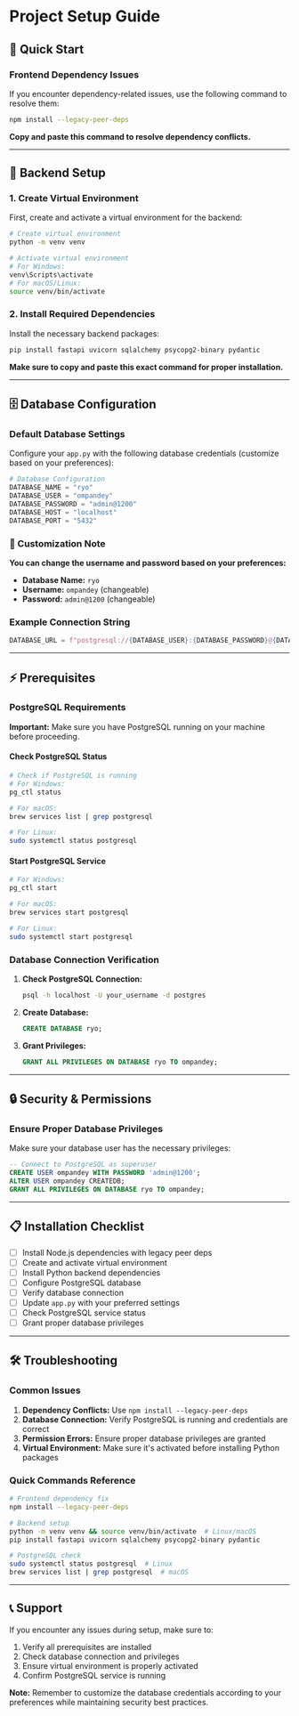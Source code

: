 # Project Setup Guide

## 🚀 Quick Start

### Frontend Dependency Issues

If you encounter dependency-related issues, use the following command to resolve them:

```bash
npm install --legacy-peer-deps
```

**Copy and paste this command to resolve dependency conflicts.**

---

## 🔧 Backend Setup

### 1. Create Virtual Environment

First, create and activate a virtual environment for the backend:

```bash
# Create virtual environment
python -m venv venv

# Activate virtual environment
# For Windows:
venv\Scripts\activate
# For macOS/Linux:
source venv/bin/activate
```

### 2. Install Required Dependencies

Install the necessary backend packages:

```bash
pip install fastapi uvicorn sqlalchemy psycopg2-binary pydantic
```

**Make sure to copy and paste this exact command for proper installation.**

---

## 🗄️ Database Configuration

### Default Database Settings

Configure your `app.py` with the following database credentials (customize based on your preferences):

```python
# Database Configuration
DATABASE_NAME = "ryo"
DATABASE_USER = "ompandey"
DATABASE_PASSWORD = "admin@1200"
DATABASE_HOST = "localhost"
DATABASE_PORT = "5432"
```

### 📝 Customization Note

**You can change the username and password based on your preferences:**

- **Database Name:** `ryo`
- **Username:** `ompandey` (changeable)
- **Password:** `admin@1200` (changeable)

### Example Connection String

```python
DATABASE_URL = f"postgresql://{DATABASE_USER}:{DATABASE_PASSWORD}@{DATABASE_HOST}:{DATABASE_PORT}/{DATABASE_NAME}"
```

---

## ⚡ Prerequisites

### PostgreSQL Requirements

**Important:** Make sure you have PostgreSQL running on your machine before proceeding.

#### Check PostgreSQL Status

```bash
# Check if PostgreSQL is running
# For Windows:
pg_ctl status

# For macOS:
brew services list | grep postgresql

# For Linux:
sudo systemctl status postgresql
```

#### Start PostgreSQL Service

```bash
# For Windows:
pg_ctl start

# For macOS:
brew services start postgresql

# For Linux:
sudo systemctl start postgresql
```

### Database Connection Verification

1. **Check PostgreSQL Connection:**
   ```bash
   psql -h localhost -U your_username -d postgres
   ```

2. **Create Database:**
   ```sql
   CREATE DATABASE ryo;
   ```

3. **Grant Privileges:**
   ```sql
   GRANT ALL PRIVILEGES ON DATABASE ryo TO ompandey;
   ```

---

## 🔒 Security & Permissions

### Ensure Proper Database Privileges

Make sure your database user has the necessary privileges:

```sql
-- Connect to PostgreSQL as superuser
CREATE USER ompandey WITH PASSWORD 'admin@1200';
ALTER USER ompandey CREATEDB;
GRANT ALL PRIVILEGES ON DATABASE ryo TO ompandey;
```

---

## 📋 Installation Checklist

- [ ] Install Node.js dependencies with legacy peer deps
- [ ] Create and activate virtual environment
- [ ] Install Python backend dependencies
- [ ] Configure PostgreSQL database
- [ ] Verify database connection
- [ ] Update `app.py` with your preferred settings
- [ ] Check PostgreSQL service status
- [ ] Grant proper database privileges

---

## 🛠️ Troubleshooting

### Common Issues

1. **Dependency Conflicts:** Use `npm install --legacy-peer-deps`
2. **Database Connection:** Verify PostgreSQL is running and credentials are correct
3. **Permission Errors:** Ensure proper database privileges are granted
4. **Virtual Environment:** Make sure it's activated before installing Python packages

### Quick Commands Reference

```bash
# Frontend dependency fix
npm install --legacy-peer-deps

# Backend setup
python -m venv venv && source venv/bin/activate  # Linux/macOS
pip install fastapi uvicorn sqlalchemy psycopg2-binary pydantic

# PostgreSQL check
sudo systemctl status postgresql  # Linux
brew services list | grep postgresql  # macOS
```

---

## 📞 Support

If you encounter any issues during setup, make sure to:

1. Verify all prerequisites are installed
2. Check database connection and privileges
3. Ensure virtual environment is properly activated
4. Confirm PostgreSQL service is running

**Note:** Remember to customize the database credentials according to your preferences while maintaining security best practices.
